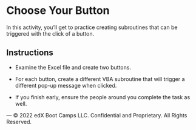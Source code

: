 # Choose Your Button

In this activity, you’ll get to practice creating subroutines that can be triggered with the click of a button.

## Instructions

* Examine the Excel file and create two buttons.

* For each button, create a different VBA subroutine that will trigger a different pop-up message when clicked.

* If you finish early, ensure the people around you complete the task as well.

—
© 2022 edX Boot Camps LLC. Confidential and Proprietary. All Rights Reserved.
